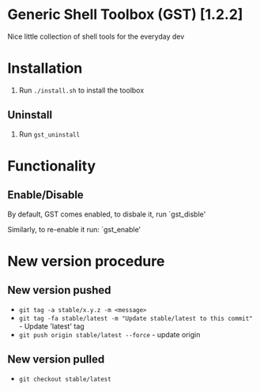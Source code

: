 # Generic Shell Toolbox (GST) [1.2.2]
Nice little collection of shell tools for the everyday dev

# Installation
1. Run `./install.sh` to install the toolbox

## Uninstall
1. Run `gst_uninstall`

# Functionality
## Enable/Disable
By default, GST comes enabled, to disbale it, run
`gst_disble'

Similarly, to re-enable it run:
`gst_enable'

# New version procedure
## New version pushed
* `git tag -a stable/x.y.z -m <message>`
* `git tag -fa stable/latest -m "Update stable/latest to this commit"` - Update 'latest' tag
* `git push origin stable/latest --force` - update origin

## New version pulled
* `git checkout stable/latest`